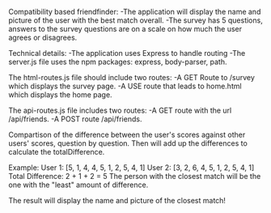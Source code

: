 Compatibility based friendfinder:
-The application will display the name and picture of the user with the best match overall.
-The survey has 5 questions, answers to the survey questions are on a scale on how much the user agrees or disagrees.

Technical details:
-The application uses Express to handle routing
-The server.js file uses the npm packages: express, body-parser, path.

The html-routes.js file should include two routes:
-A GET Route to /survey which displays the survey page.
-A USE route that leads to home.html which displays the home page.

The api-routes.js file includes two routes:
-A GET route with the url /api/friends. 
-A POST route /api/friends. 

Compartison of the difference between the user's scores against other users' scores, question by question. Then will add up the differences to calculate the totalDifference.

Example:
User 1: [5, 1, 4, 4, 5, 1, 2, 5, 4, 1]
User 2: [3, 2, 6, 4, 5, 1, 2, 5, 4, 1]
Total Difference: 2 + 1 + 2 = 5
The person with the closest match will be the one with the "least" amount of difference.

The result will display the name and picture of the closest match!